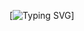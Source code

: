 [![Typing SVG]([https://readme-typing-svg.demolab.com/?lines=First+line+of+text;Second+line+of+text](https://readme-typing-svg.demolab.com/demo/?color=66F700&background=001CFF00&width=600&lines=Microsoft+Certified+Cyber+Security+Enthusiast))]
